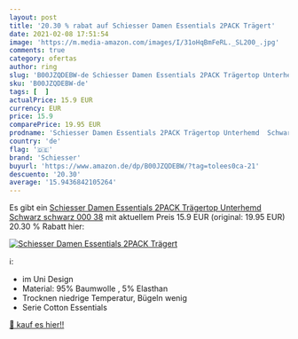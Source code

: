 ```yaml
---
layout: post
title: '20.30 % rabat auf Schiesser Damen Essentials 2PACK Trägert'
date: 2021-02-08 17:51:54
image: 'https://m.media-amazon.com/images/I/31oHqBmFeRL._SL200_.jpg'
comments: true
category: ofertas
author: ring
slug: 'B00JZQDEBW-de Schiesser Damen Essentials 2PACK Trägertop Unterhemd...'
sku: 'B00JZQDEBW-de'
tags: [  ]
actualPrice: 15.9 EUR
currency: EUR
price: 15.9
comparePrice: 19.95 EUR
prodname: 'Schiesser Damen Essentials 2PACK Trägertop Unterhemd  Schwarz  schwarz 000   38'
country: 'de'
flag: '🇩🇪'
brand: 'Schiesser'
buyurl: 'https://www.amazon.de/dp/B00JZQDEBW/?tag=tolees0ca-21'
descuento: '20.30'
average: '15.9436842105264'
---
```


Es gibt ein [Schiesser Damen Essentials 2PACK Trägertop Unterhemd  Schwarz  schwarz 000   38](https://www.amazon.de/dp/B00JZQDEBW/?tag=tolees0ca-21) mit aktuellem Preis 15.9 EUR (original: 19.95 EUR) 20.30 % Rabatt hier:

[![Schiesser Damen Essentials 2PACK Trägert](https://m.media-amazon.com/images/I/31oHqBmFeRL._SL200_.jpg)](https://www.amazon.de/dp/B00JZQDEBW/?tag=tolees0ca-21)

ℹ️:

- im Uni Design
- Material: 95% Baumwolle , 5% Elasthan
- Trocknen niedrige Temperatur, Bügeln wenig
- Serie Cotton Essentials

[🛒 kauf es hier!!](https://www.amazon.de/dp/B00JZQDEBW/?tag=tolees0ca-21)
